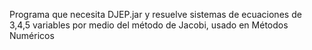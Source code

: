 Programa que necesita DJEP.jar y resuelve sistemas de ecuaciones de 3,4,5 variables por medio del método de Jacobi, usado en Métodos Numéricos
